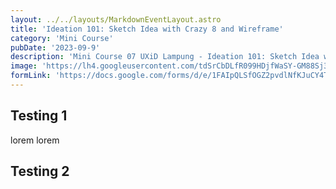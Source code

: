 ```yaml
---
layout: ../../layouts/MarkdownEventLayout.astro
title: 'Ideation 101: Sketch Idea with Crazy 8 and Wireframe'
category: 'Mini Course'
pubDate: '2023-09-9'
description: 'Mini Course 07 UXiD Lampung - Ideation 101: Sketch Idea with Crazy 8 and Wireframe'
image: 'https://lh4.googleusercontent.com/tdSrCbDLfR099HDjfWaSY-GM88Sj3Ra2dJ2lbn-dj_XvwLLBbdB4HxGwchZ5B0LViqDW_hWSED03RFZQS4NuP8uvjDkCX_De4DboqRL8es-MXfiSViG6rSEROhXDRQiD-w=w740'
formLink: 'https://docs.google.com/forms/d/e/1FAIpQLSfOGZ2pvdlNfKJuCY4TCRbAONgaOe8lLhXh9skM4NnesMebGQ/viewform'
---
```

## **Testing 1**
lorem lorem
## **Testing 2**